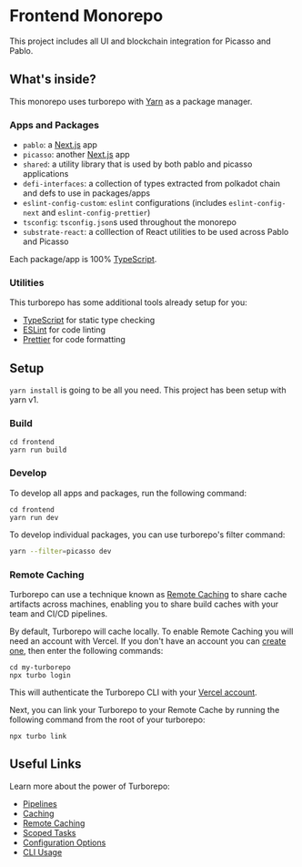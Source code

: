 # Frontend Monorepo
This project includes all UI and blockchain integration for Picasso and Pablo.

## What's inside?

This monorepo uses turborepo with [Yarn](https://classic.yarnpkg.com/lang/en/) as a package manager.

### Apps and Packages

- `pablo`: a [Next.js](https://nextjs.org) app
- `picasso`: another [Next.js](https://nextjs.org) app
- `shared`: a utility library that is used by both pablo and picasso applications
- `defi-interfaces`: a collection of types extracted from polkadot chain and defs to use in packages/apps
- `eslint-config-custom`: `eslint` configurations (includes `eslint-config-next` and `eslint-config-prettier`)
- `tsconfig`: `tsconfig.json`s used throughout the monorepo
- `substrate-react`: a colllection of React utilities to be used across Pablo and Picasso

Each package/app is 100% [TypeScript](https://www.typescriptlang.org/).

### Utilities

This turborepo has some additional tools already setup for you:

- [TypeScript](https://www.typescriptlang.org/) for static type checking
- [ESLint](https://eslint.org/) for code linting
- [Prettier](https://prettier.io) for code formatting

## Setup
`yarn install` is going to be all you need. This project has been setup with yarn v1.
### Build

```
cd frontend
yarn run build
```

### Develop

To develop all apps and packages, run the following command:

```
cd frontend
yarn run dev
```

To develop individual packages, you can use turborepo's filter command:

```bash
yarn --filter=picasso dev
```

### Remote Caching

Turborepo can use a technique known as [Remote Caching](https://turborepo.org/docs/core-concepts/remote-caching) to share cache artifacts across machines, enabling you to share build caches with your team and CI/CD pipelines.

By default, Turborepo will cache locally. To enable Remote Caching you will need an account with Vercel. If you don't have an account you can [create one](https://vercel.com/signup), then enter the following commands:

```
cd my-turborepo
npx turbo login
```

This will authenticate the Turborepo CLI with your [Vercel account](https://vercel.com/docs/concepts/personal-accounts/overview).

Next, you can link your Turborepo to your Remote Cache by running the following command from the root of your turborepo:

```
npx turbo link
```

## Useful Links

Learn more about the power of Turborepo:

- [Pipelines](https://turborepo.org/docs/core-concepts/pipelines)
- [Caching](https://turborepo.org/docs/core-concepts/caching)
- [Remote Caching](https://turborepo.org/docs/core-concepts/remote-caching)
- [Scoped Tasks](https://turborepo.org/docs/core-concepts/scopes)
- [Configuration Options](https://turborepo.org/docs/reference/configuration)
- [CLI Usage](https://turborepo.org/docs/reference/command-line-reference)

